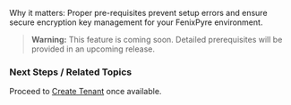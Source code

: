 
Why it matters: Proper pre-requisites prevent setup errors and ensure secure encryption key management for your FenixPyre environment.

> **Warning:** This feature is coming soon. Detailed prerequisites will be provided in an upcoming release.

### Next Steps / Related Topics
Proceed to [Create Tenant](https://fenixpyre.com/docs/create-tenant) once available.

